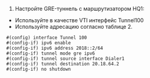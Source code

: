 1. Настройте GRE-туннель с маршрутизатором HQ1:
  - Используйте в качестве VTI интерфейс Tunnel100
  - Используйте адресацию согласно таблице 2.
```
#(config) interface Tunnel 100
#(config-if) ipv6 enable
#(config-if) ipv6 address 2018::2/64
#(config-if) tunnel mode gre ipv6
#(config-if) tunnel source interface Dialer1
#(config-if) tunnel destination 20.18.64.2
#(config-if) no shutdown
```
